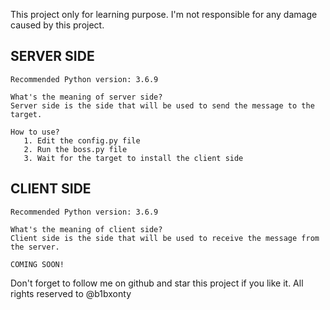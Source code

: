 This project only for learning purpose. I'm not responsible for any damage caused by this project.

## SERVER SIDE
    Recommended Python version: 3.6.9

    What's the meaning of server side?
    Server side is the side that will be used to send the message to the target.

    How to use?
       1. Edit the config.py file
       2. Run the boss.py file
       3. Wait for the target to install the client side

## CLIENT SIDE
    Recommended Python version: 3.6.9

    What's the meaning of client side?
    Client side is the side that will be used to receive the message from the server.

    COMING SOON!

Don't forget to follow me on github and star this project if you like it.
All rights reserved to @b1bxonty

